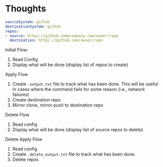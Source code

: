 # Thoughts

```yaml
sourceSystem: github
destinationSystem: github
repos:
- source: https://github.somecompany.com/owner/repo  
  destination: https://github.com/owner/repo
```

Initial Flow:

1. Read Config
2. Display what will be done (display list of repos to create)

Apply Flow

1. Create `.output.txt` file to track what has been done. This will be useful in cases where the command fails for some reason (i.e., network failures)
2. Create destination repo
3. Mirror clone, mirror push to destination repo

Delete Flow

1. Read config
2. Display what will be done (display list of source repos to delete)

Delete Apply Flow

1. Read config
2. Create `.delete_output.txt` file to track what has been done.
3. Delete repos
